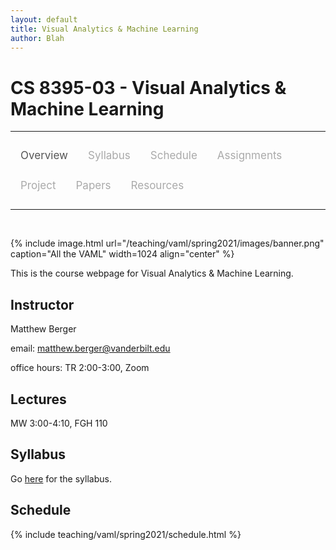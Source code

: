 ```yaml
---
layout: default
title: Visual Analytics & Machine Learning
author: Blah
---
```


<style>
.topnav {
  overflow: hidden;
  background-color: #fdfdfd;
}

.topnav a {
  float: left;
  color: #aaaaaa;
  text-align: center;
  padding: 14px 16px;
  text-decoration: none;
  font-size: 17px;
}

.topnav a:hover {
  color: #555555;
}

.topnav a.active {
  color: #555555;
}
</style>

# CS 8395-03 - Visual Analytics & Machine Learning

---

<div class='topnav'>
  <a class='active' href="/teaching/vaml/spring2021">Overview</a>
  <a href="/teaching/vaml/spring2021/syllabus">Syllabus</a>
  <a href="/teaching/vaml/spring2021/schedule">Schedule</a>
  <a href="/teaching/vaml/spring2021/assignments">Assignments</a>
  <a href="/teaching/vaml/spring2021/project">Project</a>
  <a href="/teaching/vaml/spring2021/papers">Papers</a>
  <a href="/teaching/vaml/spring2021/resources">Resources</a>
</div>

---

<br>

{% include image.html url="/teaching/vaml/spring2021/images/banner.png" caption="All the VAML" width=1024 align="center" %}

This is the course webpage for Visual Analytics & Machine Learning.

## Instructor

Matthew Berger

email: <a href="mailto:matthew.berger@vanderbilt.edu">matthew.berger@vanderbilt.edu</a><br>

office hours: TR 2:00-3:00, Zoom

## Lectures

MW 3:00-4:10, FGH 110

## Syllabus

Go [here](/teaching/vaml/spring2021/syllabus) for the syllabus.

## Schedule

{% include teaching/vaml/spring2021/schedule.html %}
